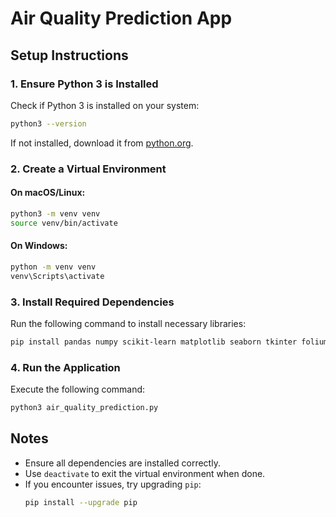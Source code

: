 # Air Quality Prediction App

## Setup Instructions

### 1. Ensure Python 3 is Installed
Check if Python 3 is installed on your system:
```bash
python3 --version
```
If not installed, download it from [python.org](https://www.python.org/downloads/).

### 2. Create a Virtual Environment
#### On macOS/Linux:
```bash
python3 -m venv venv  
source venv/bin/activate  
```

#### On Windows:
```bash
python -m venv venv  
venv\Scripts\activate  
```

### 3. Install Required Dependencies
Run the following command to install necessary libraries:
```bash
pip install pandas numpy scikit-learn matplotlib seaborn tkinter folium branca
```

### 4. Run the Application
Execute the following command:
```bash
python3 air_quality_prediction.py
```

## Notes
- Ensure all dependencies are installed correctly.
- Use `deactivate` to exit the virtual environment when done.
- If you encounter issues, try upgrading `pip`:
  ```bash
  pip install --upgrade pip
  ```

